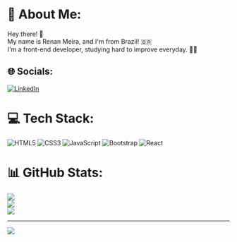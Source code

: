 # 💫 About Me:
Hey there! 👋<br>My name is Renan Meira, and I'm from Brazil! 🇧🇷<br>I'm a front-end developer, studying hard to improve everyday. 👦🏻


## 🌐 Socials:
[![LinkedIn](https://img.shields.io/badge/LinkedIn-%230077B5.svg?logo=linkedin&logoColor=white)](https://linkedin.com/in/https://www.linkedin.com/in/renan-santos-meira-407046185/) 

# 💻 Tech Stack:
![HTML5](https://img.shields.io/badge/html5-%23E34F26.svg?style=for-the-badge&logo=html5&logoColor=white) ![CSS3](https://img.shields.io/badge/css3-%231572B6.svg?style=for-the-badge&logo=css3&logoColor=white) ![JavaScript](https://img.shields.io/badge/javascript-%23323330.svg?style=for-the-badge&logo=javascript&logoColor=%23F7DF1E)  ![Bootstrap](https://img.shields.io/badge/bootstrap-%23563D7C.svg?style=for-the-badge&logo=bootstrap&logoColor=white) ![React](https://img.shields.io/badge/react-%2320232a.svg?style=for-the-badge&logo=react&logoColor=%2361DAFB)
# 📊 GitHub Stats:
![](https://github-readme-stats.vercel.app/api?username=RenanStMeira&theme=dark&hide_border=true&include_all_commits=false&count_private=false)<br/>
![](https://github-readme-streak-stats.herokuapp.com/?user=RenanStMeira&theme=dark&hide_border=true)<br/>
![](https://github-readme-stats.vercel.app/api/top-langs/?username=RenanStMeira&theme=dark&hide_border=true&include_all_commits=false&count_private=false&layout=compact)

---
[![](https://visitcount.itsvg.in/api?id=RenanStMeira&icon=0&color=0)](https://visitcount.itsvg.in)

<!-- Proudly created with GPRM ( https://gprm.itsvg.in ) -->
